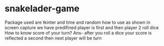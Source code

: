 # snakelader-game
Package used are tkinter and time and random
how to use as shown in screen capture we have predifined player is first and then player 2 roll dice 
How to know score of your turn?
Ans- after you roll a dice your score is reflected a second then next player will be turn
